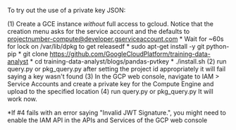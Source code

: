 To try out the use of a private key JSON:

(1) Create a GCE instance *without* full access to gcloud. Notice that the creation menu asks for the service account and the defaults to projectnumber-compute@developer.gserviceaccount.com
    * Wait for ~60s for lock on /var/lib/dpkg to get releasedf
    * sudo apt-get install -y git python-pip
    * git clone https://github.com/GoogleCloudPlatform/training-data-analyst
    * cd training-data-analyst/blogs/pandas-pvtkey
    * ./install.sh
(2) run query.py or pkg_query.py after setting the project id appropriately
    it will fail saying a key wasn't found
(3) In the GCP web console, navigate to IAM > Service Accounts and create a private key for the Compute Engine and upload to the specified location
(4) run query.py or pkg_query.py
    It will work now. 

*If #4 fails with an error saying "Invalid JWT Signature.", you might need to enable the IAM API in the APIs and Services of the GCP web console
